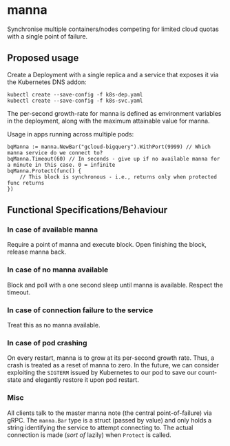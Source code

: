 # manna
Synchronise multiple containers/nodes competing for limited cloud quotas with a single point of failure.

## Proposed usage 
Create a Deployment with a single replica and a service that exposes it via the Kubernetes DNS addon:
```
kubectl create --save-config -f k8s-dep.yaml
kubectl create --save-config -f k8s-svc.yaml
```
The per-second growth-rate for manna is defined as environment variables in the deployment, along with the maximum attainable value for manna.

Usage in apps running across multiple pods:
```
bqManna := manna.NewBar("gcloud-bigquery").WithPort(9999) // Which manna service do we connect to?
bqManna.Timeout(60) // In seconds - give up if no available manna for a minute in this case. 0 = infinite
bqManna.Protect(func() {
    // This block is synchronous - i.e., returns only when protected func returns
})
```

## Functional Specifications/Behaviour
### In case of available manna
Require a point of manna and execute block. Open finishing the block, release manna back.

### In case of no manna available
Block and poll with a one second sleep until manna is available. Respect the timeout.

### In case of connection failure to the service
Treat this as no manna available.

### In case of pod crashing
On every restart, manna is to grow at its per-second growth rate. Thus, a crash is treated as a reset of manna to zero.
In the future, we can consider exploiting the `SIGTERM` issued by Kubernetes to our pod to save our count-state and elegantly restore it upon pod restart.

### Misc
All clients talk to the master manna note (the central point-of-failure) via gRPC. The `manna.Bar` type is a struct (passed by value) and only holds a string identifying the service to attempt connecting to. The actual connection is made (_sort of_ lazily) when `Protect` is called.
